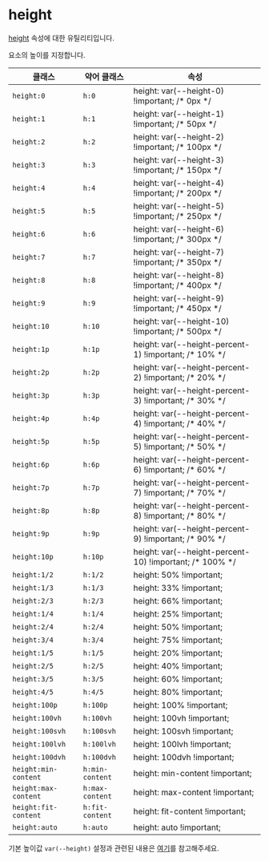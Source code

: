 # height

[height](https://developer.mozilla.org/en-US/docs/heb/CSS/height) 속성에 대한 유틸리티입니다.

요소의 높이를 지정합니다.

<table>
  <thead>
    <tr>
      <th scope="col">클래스</th>
      <th scope="col">약어 클래스</th>
      <th scope="col">속성</th>
    </tr>
  </thead>
  <tbody>
<tr>
  <td><code>height:0</code></td>
  <td><code>h:0</code></td>
  <td><span class="code">height: var(--height-0) !important;</span> <span class="c:heak">/* 0px */</span></td>
</tr>

<tr>
  <td><code>height:1</code></td>
  <td><code>h:1</code></td>
  <td><span class="code">height: var(--height-1) !important;</span> <span class="c:heak">/* 50px */</span></td>
</tr>

<tr>
  <td><code>height:2</code></td>
  <td><code>h:2</code></td>
  <td><span class="code">height: var(--height-2) !important;</span> <span class="c:heak">/* 100px */</span></td>
</tr>

<tr>
  <td><code>height:3</code></td>
  <td><code>h:3</code></td>
  <td><span class="code">height: var(--height-3) !important;</span> <span class="c:heak">/* 150px */</span></td>
</tr>

<tr>
  <td><code>height:4</code></td>
  <td><code>h:4</code></td>
  <td><span class="code">height: var(--height-4) !important;</span> <span class="c:heak">/* 200px */</span></td>
</tr>

<tr>
  <td><code>height:5</code></td>
  <td><code>h:5</code></td>
  <td><span class="code">height: var(--height-5) !important;</span> <span class="c:heak">/* 250px */</span></td>
</tr>

<tr>
  <td><code>height:6</code></td>
  <td><code>h:6</code></td>
  <td><span class="code">height: var(--height-6) !important;</span> <span class="c:heak">/* 300px */</span></td>
</tr>

<tr>
  <td><code>height:7</code></td>
  <td><code>h:7</code></td>
  <td><span class="code">height: var(--height-7) !important;</span> <span class="c:heak">/* 350px */</span></td>
</tr>

<tr>
  <td><code>height:8</code></td>
  <td><code>h:8</code></td>
  <td><span class="code">height: var(--height-8) !important;</span> <span class="c:heak">/* 400px */</span></td>
</tr>

<tr>
  <td><code>height:9</code></td>
  <td><code>h:9</code></td>
  <td><span class="code">height: var(--height-9) !important;</span> <span class="c:heak">/* 450px */</span></td>
</tr>

<tr>
  <td><code>height:10</code></td>
  <td><code>h:10</code></td>
  <td><span class="code">height: var(--height-10) !important;</span> <span class="c:heak">/* 500px */</span></td>
</tr>

  <tr>
      <td><code>height:1p</code></td>
      <td><code>h:1p</code></td>
      <td><span class="code">height: var(--height-percent-1) !important;</span> <span class="c:heak">/* 10% */</span></td>
    </tr>
    <tr>
      <td><code>height:2p</code></td>
      <td><code>h:2p</code></td>
      <td><span class="code">height: var(--height-percent-2) !important;</span> <span class="c:heak">/* 20% */</span></td>
    </tr>
    <tr>
      <td><code>height:3p</code></td>
      <td><code>h:3p</code></td>
      <td><span class="code">height: var(--height-percent-3) !important;</span> <span class="c:heak">/* 30% */</span></td>
    </tr>
    <tr>
      <td><code>height:4p</code></td>
      <td><code>h:4p</code></td>
      <td><span class="code">height: var(--height-percent-4) !important;</span> <span class="c:heak">/* 40% */</span></td>
    </tr>
    <tr>
      <td><code>height:5p</code></td>
      <td><code>h:5p</code></td>
      <td><span class="code">height: var(--height-percent-5) !important;</span> <span class="c:heak">/* 50% */</span></td>
    </tr>
    <tr>
      <td><code>height:6p</code></td>
      <td><code>h:6p</code></td>
      <td><span class="code">height: var(--height-percent-6) !important;</span> <span class="c:heak">/* 60% */</span></td>
    </tr>
    <tr>
      <td><code>height:7p</code></td>
      <td><code>h:7p</code></td>
      <td><span class="code">height: var(--height-percent-7) !important;</span> <span class="c:heak">/* 70% */</span></td>
    </tr>
    <tr>
      <td><code>height:8p</code></td>
      <td><code>h:8p</code></td>
      <td><span class="code">height: var(--height-percent-8) !important;</span> <span class="c:heak">/* 80% */</span></td>
    </tr>
    <tr>
      <td><code>height:9p</code></td>
      <td><code>h:9p</code></td>
      <td><span class="code">height: var(--height-percent-9) !important;</span> <span class="c:heak">/* 90% */</span></td>
    </tr>
    <tr>
      <td><code>height:10p</code></td>
      <td><code>h:10p</code></td>
      <td><span class="code">height: var(--height-percent-10) !important;</span> <span class="c:heak">/* 100% */</span></td>
    </tr>
    <tr>
      <td><code>height:1/2</code></td>
      <td><code>h:1/2</code></td>
      <td><span class="code">height: 50% !important;</span></td>
    </tr>
    <tr>
      <td><code>height:1/3</code></td>
      <td><code>h:1/3</code></td>
      <td><span class="code">height: 33% !important;</span></td>
    </tr>
    <tr>
      <td><code>height:2/3</code></td>
      <td><code>h:2/3</code></td>
      <td><span class="code">height: 66% !important;</span></td>
    </tr>
    <tr>
      <td><code>height:1/4</code></td>
      <td><code>h:1/4</code></td>
      <td><span class="code">height: 25% !important;</span></td>
    </tr>
    <tr>
      <td><code>height:2/4</code></td>
      <td><code>h:2/4</code></td>
      <td><span class="code">height: 50% !important;</span></td>
    </tr>
    <tr>
      <td><code>height:3/4</code></td>
      <td><code>h:3/4</code></td>
      <td><span class="code">height: 75% !important;</span></td>
    </tr>
    <tr>
      <td><code>height:1/5</code></td>
      <td><code>h:1/5</code></td>
      <td><span class="code">height: 20% !important;</span></td>
    </tr>
    <tr>
      <td><code>height:2/5</code></td>
      <td><code>h:2/5</code></td>
      <td><span class="code">height: 40% !important;</span></td>
    </tr>
    <tr>
      <td><code>height:3/5</code></td>
      <td><code>h:3/5</code></td>
      <td><span class="code">height: 60% !important;</span></td>
    </tr>
    <tr>
      <td><code>height:4/5</code></td>
      <td><code>h:4/5</code></td>
      <td><span class="code">height: 80% !important;</span></td>
    </tr>
    <tr>
      <td><code>height:100p</code></td>
      <td><code>h:100p</code></td>
      <td><span class="code">height: 100% !important;</span></td>
    </tr>
    <tr>
      <td><code>height:100vh</code></td>
      <td><code>h:100vh</code></td>
      <td><span class="code">height: 100vh !important;</span></td>
    </tr>
    <tr>
      <td><code>height:100svh</code></td>
      <td><code>h:100svh</code></td>
      <td><span class="code">height: 100svh !important;</span></td>
    </tr>
    <tr>
      <td><code>height:100lvh</code></td>
      <td><code>h:100lvh</code></td>
      <td><span class="code">height: 100lvh !important;</span></td>
    </tr>
    <tr>
      <td><code>height:100dvh</code></td>
      <td><code>h:100dvh</code></td>
      <td><span class="code">height: 100dvh !important;</span></td>
    </tr>

<tr>
  <td><code>height:min-content</code></td>
  <td><code>h:min-content</code></td>
  <td><span class="code">height: min-content !important;</span></td>
</tr>

<tr>
  <td><code>height:max-content</code></td>
  <td><code>h:max-content</code></td>
  <td><span class="code">height: max-content !important;</span></td>
</tr>

<tr>
  <td><code>height:fit-content</code></td>
  <td><code>h:fit-content</code></td>
  <td><span class="code">height: fit-content !important;</span></td>
</tr>

<tr>
  <td><code>height:auto</code></td>
  <td><code>h:auto</code></td>
  <td><span class="code">height: auto !important;</span></td>
</tr>

  </tbody>

</table>

기본 높이값 `var(--height)` 설정과 관련된 내용은 [여기](/guide/css-variable-list.html#height)를 참고해주세요.
